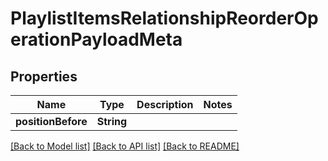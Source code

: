# PlaylistItemsRelationshipReorderOperationPayloadMeta

## Properties
Name | Type | Description | Notes
------------ | ------------- | ------------- | -------------
**positionBefore** | **String** |  | 

[[Back to Model list]](../README.md#documentation-for-models) [[Back to API list]](../README.md#documentation-for-api-endpoints) [[Back to README]](../README.md)


